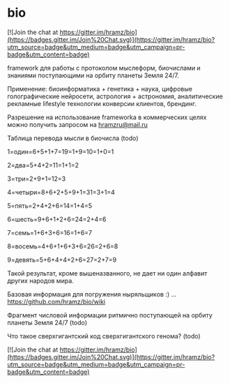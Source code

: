 # bio

[![Join the chat at https://gitter.im/hramz/bio](https://badges.gitter.im/Join%20Chat.svg)](https://gitter.im/hramz/bio?utm_source=badge&utm_medium=badge&utm_campaign=pr-badge&utm_content=badge)

framework для работы c протоколом мыслеформ, биочислами и знаниями поступающими на орбиту планеты Земля 24/7.

Применение: биоинформатика + генетика + наука, цифровые голографические нейросети, астрология + астрономия, аналитические рекламные lifestyle технологии конверсии клиентов, брендинг.

Разрешение на использование frameworkа в коммерческих целях можно получить запросом на hramzru@mail.ru

Таблица перевода мысли в биочисла (todo)

1=один=6+5+1+7=19=1+9=10=1+0=1

2=два=5+4+2=11=1+1=2

3=три=2+9+1=12=3

4=четыри=8+6+2+5+9+1=31=3+1=4

5=пять=2+4+2+6=14=1+4=5

6=шесть=9+6+1+2+6=24=2+4=6

7=семь=1+6+3+6=16=1+6=7

8=восемь=4+6+1+6+3+6=26=2+6=8

9=девять=5+6+4+4+2+6=27=2+7=9

Такой результат, кроме вышеназванного, не дает ни один алфавит
других народов мира.

Базовая информация для погружения ныряльщиков :) ... https://github.com/hramz/bio/wiki

Фрагмент числовой информации ритмично поступающей на орбиту планеты Земля 24/7 (todo)

Что такое сверхгигантский код сверхгигантского генома? (todo)

[![Join the chat at https://gitter.im/hramz/bio](https://badges.gitter.im/Join%20Chat.svg)](https://gitter.im/hramz/bio?utm_source=badge&utm_medium=badge&utm_campaign=pr-badge&utm_content=badge)



